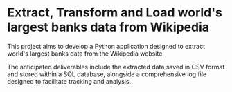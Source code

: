 # Extract, Transform and Load world's largest banks data from Wikipedia

This project aims to develop a Python application designed to extract world's largest banks data from the Wikipedia website.

The anticipated deliverables include the extracted data saved in CSV format and stored within a SQL database, alongside a comprehensive log file designed to facilitate tracking and analysis.
